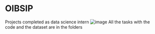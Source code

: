 # OIBSIP
Projects completed as data science intern 
![image](https://github.com/rachitkumar-eng/OIBSIP/assets/72543910/8a9a21a3-c74c-48ca-8fa4-6d34560b0c16)
All the tasks with the code and the dataset are in the folders


